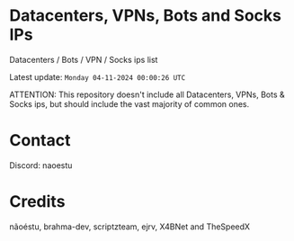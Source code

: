 # Datacenters, VPNs, Bots and Socks IPs
 
Datacenters / Bots / VPN / Socks ips list

Latest update: `Monday 04-11-2024 00:00:26 UTC` 

ATTENTION: This repository doesn't include all Datacenters, VPNs, Bots & Socks ips, 
but should include the vast majority of common ones.

# Contact
Discord: naoestu

# Credits
nãoéstu, brahma-dev, scriptzteam, ejrv, X4BNet and TheSpeedX
